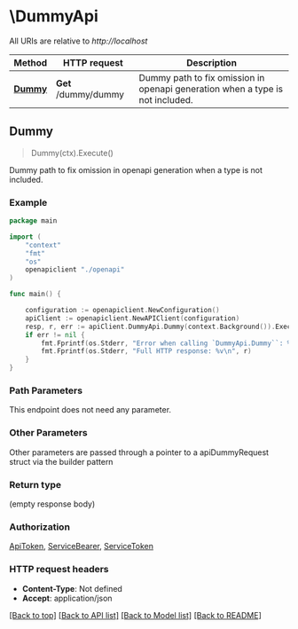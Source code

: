 # \DummyApi

All URIs are relative to *http://localhost*

Method | HTTP request | Description
------------- | ------------- | -------------
[**Dummy**](DummyApi.md#Dummy) | **Get** /dummy/dummy | Dummy path to fix omission in openapi generation when a type is not included.



## Dummy

> Dummy(ctx).Execute()

Dummy path to fix omission in openapi generation when a type is not included.



### Example

```go
package main

import (
    "context"
    "fmt"
    "os"
    openapiclient "./openapi"
)

func main() {

    configuration := openapiclient.NewConfiguration()
    apiClient := openapiclient.NewAPIClient(configuration)
    resp, r, err := apiClient.DummyApi.Dummy(context.Background()).Execute()
    if err != nil {
        fmt.Fprintf(os.Stderr, "Error when calling `DummyApi.Dummy``: %v\n", err)
        fmt.Fprintf(os.Stderr, "Full HTTP response: %v\n", r)
    }
}
```

### Path Parameters

This endpoint does not need any parameter.

### Other Parameters

Other parameters are passed through a pointer to a apiDummyRequest struct via the builder pattern


### Return type

 (empty response body)

### Authorization

[ApiToken](../README.md#ApiToken), [ServiceBearer](../README.md#ServiceBearer), [ServiceToken](../README.md#ServiceToken)

### HTTP request headers

- **Content-Type**: Not defined
- **Accept**: application/json

[[Back to top]](#) [[Back to API list]](../README.md#documentation-for-api-endpoints)
[[Back to Model list]](../README.md#documentation-for-models)
[[Back to README]](../README.md)

